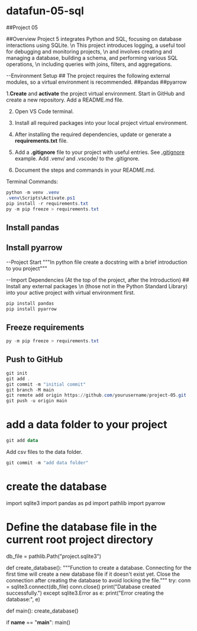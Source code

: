 # datafun-05-sql

##Project 05

##Overview
    Project 5 integrates Python and SQL, focusing on database interactions using SQLite. \n
    This project introduces logging, a useful tool for debugging and monitoring projects, \n 
    and involves creating and managing a database, building a schema, and performing various SQL operations, \n 
    including queries with joins, filters, and aggregations.

--Environment Setup
    ## The project requires the following external modules, so a virtual environment is recommended.
        ##pandas
        ##pyarrow

  1.**Create** and **activate** the project virtual environment.  Start in GitHub and create a new repository.
  Add a README.md file.
 
  2. Open VS Code terminal.

  2. Install all required packages into your local project virtual environment.

  3. After installing the required dependencies, update or generate a  **requirements.txt** file.
  
  4. Add a **.gitignore** file to your project with useful entries. See [.gitignore](.gitignore) example.  Add .venv/ and .vscode/ to the .gitignore.
  5. Document the steps and commands in your README.md.

  Terminal Commands:
  ```Powershell
  python -m venv .venv
  .venv\Scripts\Activate.ps1
  pip install -r requirements.txt
  py -m pip freeze > requirements.txt
  ```

  ## Install pandas
  ## Install pyarrow

  --Project Start
    """In python file create a docstring with a brief introduction to you project"""

  --Import Dependencies (At the top of the project, after the Introduction)  ## Install any external packages \n 
  (those not in the Python Standard Library) into your active project with virtual environment first. 

  ```Powershell
  pip install pandas
  pip install pyarrow
  ```

  ## Freeze requirements
  ```Powershell
  py -m pip freeze > requirements.txt
  ```

## Push to GitHub

```Powershell
git init
git add .
git commit -m "initial commit"
git branch -M main
git remote add origin https://github.com/yourusername/project-05.git
git push -u origin main
```

# add a data folder to your project

```Powershell
git add data
```
Add csv files to the data folder.

```Powershell
git commit -m "add data folder"
```

# create the database

import sqlite3
import pandas as pd
import pathlib
import pyarrow

# Define the database file in the current root project directory
db_file = pathlib.Path("project.sqlite3")

def create_database():
    """Function to create a database. Connecting for the first time
    will create a new database file if it doesn't exist yet.
    Close the connection after creating the database
    to avoid locking the file."""
    try:
        conn = sqlite3.connect(db_file)
        conn.close()
        print("Database created successfully.")
    except sqlite3.Error as e:
        print("Error creating the database:", e)

def main():
    create_database()

if __name__ == "__main__":
    main()